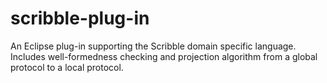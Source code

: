 scribble-plug-in
================

An Eclipse plug-in supporting the Scribble domain specific language. Includes well-formedness checking and projection algorithm from a global protocol to a local protocol.